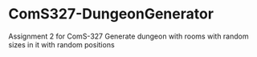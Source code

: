 # ComS327-DungeonGenerator
Assignment 2 for ComS-327 Generate dungeon with rooms with random sizes in it with random positions
